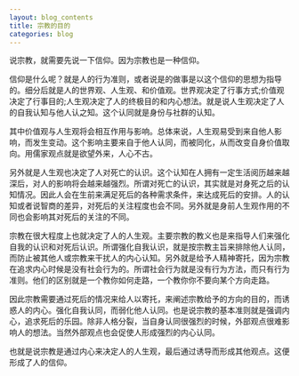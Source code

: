 ```yaml
---
layout: blog_contents
title: 宗教的目的
categories: blog
---
```


说宗教，就需要先说一下信仰。因为宗教也是一种信仰。  

信仰是什么呢？就是人的行为准则，或者说是的做事是以这个信仰的思想为指导的。细分后就是人的世界观、人生观、和价值观。世界观决定了行事方式;价值观决定了行事目的;人生观决定了人的终极目的和内心想法。就是说人生观决定了人的自我认知与他人认之知。这个认同就是身份与社群的认知。

其中价值观与人生观将会相互作用与影响。总体来说，人生观易受到来自他人影响，而发生变动。这个影响主要来自于他人认同，而被同化，从而改变自身价值取向。用儒家观点就是欲望外来，人心不古。

另外就是人生观也决定了人对死亡的认识。这个认知在人拥有一定生活阅历越来越深后，对人的影响将会越来越强烈。所谓对死亡的认识，其实就是对身死之后的认知情况。因此人会在生前来满足死后的各种需求条件，来达成死后的安排。人的认知或者说智商的差异，对死后的关注程度也会不同。另外就是身前人生观作用的不同也会影响其对死后的关注的不同。

宗教在很大程度上也就决定了人的人生观。主要宗教的教义也是来指导人们来强化自我的认识和对死后认识。所谓强化自我认识，就是按宗教主旨来排除他人认同，而防止被其他人或宗教来干扰人的内心认知。另外就是给予人精神寄托，因为宗教在追求内心时候是没有社会行为的。所谓社会行为就是没有行为方法，而只有行为准则。他们的区别就是一个教你如何走路，一个教你你不要向某个方向走路。

因此宗教需要通过死后的情况来给人以寄托，来阐述宗教给予的方向的目的，而诱惑人的内心。强化自我认同，而弱化他人认同。也是说宗教的基本准则就是强调内心，追求死后的乐园。除非人格分裂，当自身认同很强烈的时候，外部观点很难影响人的想法。当然外部观点也会促使人形成强烈的内心认同。

也就是说宗教是通过内心来决定人的人生观，最后通过诱导而形成其他观点。这便形成了人的信仰。